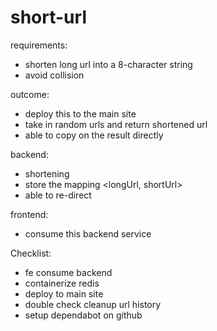 # short-url

requirements:
- shorten long url into a 8-character string
- avoid collision

outcome:
- deploy this to the main site
- take in random urls and return shortened url
- able to copy on the result directly

backend:
- shortening
- store the mapping <longUrl, shortUrl>
- able to re-direct

frontend:
- consume this backend service

Checklist:
- fe consume backend
- containerize redis
- deploy to main site
- double check cleanup url history
- setup dependabot on github
